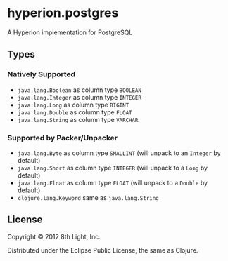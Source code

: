 hyperion.postgres
============

A Hyperion implementation for PostgreSQL

## Types

### Natively Supported

* `java.lang.Boolean` as column type `BOOLEAN`
* `java.lang.Integer` as column type `INTEGER`
* `java.lang.Long` as column type `BIGINT`
* `java.lang.Double` as column type `FLOAT`
* `java.lang.String` as column type `VARCHAR`

### Supported by Packer/Unpacker

* `java.lang.Byte` as column type `SMALLINT` (will unpack to an `Integer` by default)
* `java.lang.Short` as column type `INTEGER` (will unpack to a `Long` by default)
* `java.lang.Float` as column type `FLOAT` (will unpack to a `Double` by default)
* `clojure.lang.Keyword` same as `java.lang.String`

## License

Copyright © 2012 8th Light, Inc.

Distributed under the Eclipse Public License, the same as Clojure.

